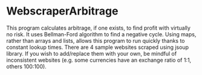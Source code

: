 # WebscraperArbitrage

This program calculates arbitrage, if one exists, to find profit with virtually no risk. It uses Bellman-Ford algorithm to find a negative cycle. Using maps, rather than arrays and lists, allows this program to run quickly thanks to constant lookup times. 
There are 4 sample websites scraped using jsoup library. If you wish to add/replace them with your own, be mindful of inconsistent websites (e.g. some currencies have an exchange ratio of 1:1, others 100:100).
